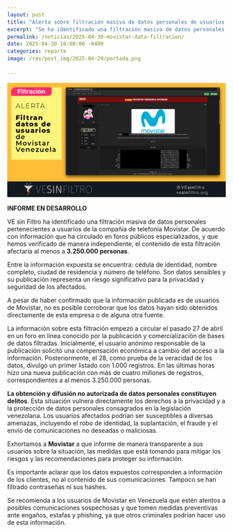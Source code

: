 ```yaml
---
layout: post
title: "Alerta sobre filtración masiva de datos personales de usuarios de Movistar en Venezuela"
excerpt: "Se ha identificado una filtración masiva de datos personales de usuarios de Movistar en Venezuela, afectando al menos a 3.250.000 personas. La información incluye cédula, nombre, ciudad y teléfono, lo que representa un riesgo para la privacidad y seguridad."
permalink: /noticias/2025-04-30-movistar-data-filtracion/
date: 2025-04-30 16:00:00 -0400
categories: reporte
image: /res/post_img/2025-04-29/portada.png

---
```


<p class="cover"><img class="" src="/res/post_img/2025-04-29/portada.png"></p>

**INFORME EN DESARROLLO**

VE sin Filtro ha identificado una filtración masiva de datos personales pertenecientes a usuarios de la compañía de telefonía Movistar. De acuerdo con información que ha circulado en foros públicos especializados, y que hemos verificado de manera independiente, el contenido de esta filtración afectaría al menos a **3.250.000 personas**.

Entre la información expuesta se encuentra: cédula de identidad, nombre completo, ciudad de residencia y número de teléfono. Son datos sensibles y su publicación representa un riesgo significativo para la privacidad y seguridad de los afectados. 

A pesar de haber confirmado que la información publicada es de usuarios de Movistar, no es posible corroborar que los datos hayan sido obtenidos directamente de esta empresa o de alguna otra fuente. 

La información sobre esta filtración empezó a circular el pasado 27 de abril en un foro en línea conocido por la publicación y comercialización de bases de datos filtradas. Inicialmente, el usuario anónimo responsable de la publicación solicitó una compensación económica a cambio del acceso a la información. Posteriormente, el 28, como prueba de la veracidad de los datos, divulgó un primer listado con 1.000 registros. En las últimas horas hizo una nueva publicación con más de cuatro millones de registros, correspondientes a al menos 3.250.000 personas.

**La obtención y difusión no autorizada de datos personales constituyen delitos**. Esta situación vulnera directamente los derechos a la privacidad y a la protección de datos personales consagrados en la legislación venezolana. Los usuarios afectados podrían ser susceptibles a diversas amenazas, incluyendo el robo de identidad, la suplantación, el fraude y el envío de comunicaciones no deseadas o maliciosas.

Exhortamos a **Movistar** a que informe de manera transparente a sus usuarios sobre la situación, las medidas que está tomando para mitigar los riesgos y las recomendaciones para proteger su información.

Es importante aclarar que los datos expuestos corresponden a información de los clientes, no al contenido de sus comunicaciones. Tampoco se han filtrado contraseñas ni sus hashes.

Se recomienda a los usuarios de Movistar en Venezuela que estén atentos a posibles comunicaciones sospechosas y que tomen medidas preventivas ante engaños, estafas y phishing, ya que otros criminales podrían hacer uso de esta información.

